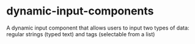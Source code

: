 # dynamic-input-components
A dynamic input component that allows users to input two types of data: regular strings (typed text) and tags (selectable from a list)
